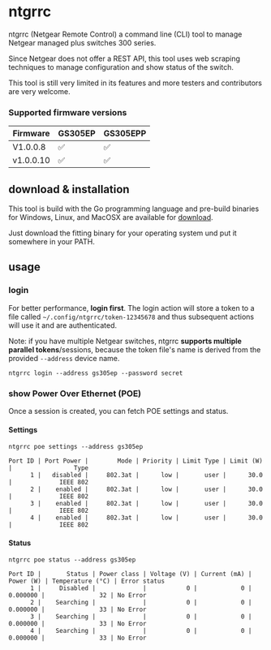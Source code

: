 # ntgrrc

ntgrrc (Netgear Remote Control) a command line (CLI) tool to manage Netgear managed plus switches 300 series.

Since Netgear does not offer a REST API, this tool uses web scraping techniques to
manage configuration and show status of the switch.

This tool is still very limited in its features and more testers and contributors
are very welcome.

### Supported firmware versions

| Firmware  | GS305EP | GS305EPP |
|-----------|---------|----------|
| V1.0.0.8  | ✅       | ✅        |
| v1.0.0.10 | ✅       | ✅        |


## download & installation

This tool is build with the Go programming language
and pre-build binaries for Windows, Linux, and MacOSX are available for [download](https://github.com/nitram509/ntgrrc/releases).

Just download the fitting binary for your operating system und put it somewhere in your PATH.

## usage

### login

For better performance, **login first**.
The login action will store a token to a file called ```~/.config/ntgrrc/token-12345678```
and thus subsequent actions will use it and are authenticated.

Note: if you have multiple Netgear switches, ntgrrc **supports multiple parallel tokens**/sessions,
because the token file's name is derived from the provided ```--address``` device name.

```shell
ntgrrc login --address gs305ep --password secret
```


### show Power Over Ethernet (POE)

Once a session is created, you can fetch POE settings and status.

#### Settings 

```ntgrrc poe settings --address gs305ep```

```text
Port ID | Port Power |        Mode | Priority | Limit Type | Limit (W) |                 Type
      1 |   disabled |     802.3at |      low |       user |      30.0 |             IEEE 802
      2 |    enabled |     802.3at |      low |       user |      30.0 |             IEEE 802
      3 |    enabled |     802.3at |      low |       user |      30.0 |             IEEE 802
      4 |    enabled |     802.3at |      low |       user |      30.0 |             IEEE 802
```
#### Status

```ntgrrc poe status --address gs305ep```

```text
Port ID |       Status | Power class | Voltage (V) | Current (mA) | Power (W) | Temperature (°C) | Error status
      1 |     Disabled |             |           0 |            0 |  0.000000 |               32 | No Error
      2 |    Searching |             |           0 |            0 |  0.000000 |               33 | No Error
      3 |    Searching |             |           0 |            0 |  0.000000 |               33 | No Error
      4 |    Searching |             |           0 |            0 |  0.000000 |               33 | No Error
```
